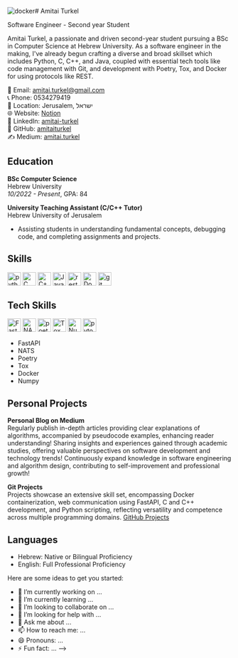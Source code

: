 ![docker](https://github.com/amitaiturkel/amitaiturkel/assets/121823740/61c34006-baea-497e-b067-fc873970437c)# Amitai Turkel

Software Engineer - Second year Student

Amitai Turkel, a passionate and driven second-year student pursuing a BSc in Computer Science at Hebrew University. As a software engineer in the making, I've already begun crafting a diverse and broad skillset which includes Python, C, C++, and Java, coupled with essential tech tools like code management with Git, and development with Poetry, Tox, and Docker for using protocols like REST.

📧 Email: amitai.turkel@gmail.com  
📞 Phone: 0534279419  
📍 Location: Jerusalem, ישראל  
🌐 Website: [Notion](https://www.notion.so/39461e211f4a4361b900eaabeac07e01?v=24f986347b2d4e6fa1004d7f8d7997b9)  
🔗 LinkedIn: [amitai-turkel](https://linkedin.com/in/amitai-turkel)  
📂 GitHub: [amitaiturkel](https://github.com/amitaiturkel)  
✍️ Medium: [amitai.turkel](https://medium.com/@amitai.turkel)

## Education

**BSc Computer Science**  
Hebrew University  
*10/2022 - Present*, GPA: 84  




**University Teaching Assistant (C/C++ Tutor)**  
Hebrew University of Jerusalem  
- Assisting students in understanding fundamental concepts, debugging code, and completing assignments and projects.

## Skills
<img src="https://github.com/amitaiturkel/amitaiturkel/assets/121823740/335fa1e8-2a8a-46be-ac24-9a01010d379b" alt="python photo" width="30" height="30"> <img src="https://github.com/amitaiturkel/amitaiturkel/assets/121823740/a4ec351c-c8e7-48e0-ab9a-44cebfaf96ef" alt="C" width="30" height="30"> <img src="https://github.com/amitaiturkel/amitaiturkel/assets/121823740/c6475513-88d8-4627-92bb-907a567ed3ad" alt="C++" width="30" height="30"> <img src="https://github.com/amitaiturkel/amitaiturkel/assets/121823740/05efd90c-dfcc-4a9f-965f-04e908a0b946" alt="Java" width="30" height="30"> <img src="https://github.com/amitaiturkel/amitaiturkel/assets/121823740/58039aff-fcb3-4ea7-a4b6-fbbc69cc5fe9" alt="rest" width="30" height="30"> <img src="https://github.com/amitaiturkel/amitaiturkel/assets/121823740/ec304d58-47c8-4d1b-8d58-597b6b0a6302" alt="Docker" width="30" height="30"> <img src="https://github.com/amitaiturkel/amitaiturkel/assets/121823740/6666f735-af2c-4052-9628-da2a0344ecf7" alt="git" width="30" height="30">

## Tech Skills
<img src="https://github.com/amitaiturkel/amitaiturkel/assets/121823740/e1c24264-a959-4819-b82a-81cbb85aea37" alt="FastApi" width="30" height="30"> <img src="https://github.com/amitaiturkel/amitaiturkel/assets/121823740/7588cfba-21eb-46b1-a51e-2e2c92e55904" alt="NATS" width="30" height="30"> <img src="https://github.com/amitaiturkel/amitaiturkel/assets/121823740/f3b3eccd-6366-4db1-b72f-14d44b29461f" alt="poetry" width="30" height="30"> <img src="https://github.com/amitaiturkel/amitaiturkel/assets/121823740/c4fee0c6-cf7c-42ea-b786-13e0da52f6f6" alt="Tox" width="30" height="30"> <img src="https://github.com/amitaiturkel/amitaiturkel/assets/121823740/1c7046b1-e7cf-4887-85bb-149669a347bf" alt="Numpy" width="30" height="30"> <img src="https://github.com/amitaiturkel/amitaiturkel/assets/121823740/03f70d6c-6121-463e-b249-db1f0b9acb60" alt="pytorch" width="30" height="30">







- FastAPI
- NATS
- Poetry
- Tox
- Docker
- Numpy

## Personal Projects

**Personal Blog on Medium**  
Regularly publish in-depth articles providing clear explanations of algorithms, accompanied by pseudocode examples, enhancing reader understanding! Sharing insights and experiences gained through academic studies, offering valuable perspectives on software development and technology trends! Continuously expand knowledge in software engineering and algorithm design, contributing to self-improvement and professional growth!

**Git Projects**  
Projects showcase an extensive skill set, encompassing Docker containerization, web communication using FastAPI, C and C++ development, and Python scripting, reflecting versatility and competence across multiple programming domains. [GitHub Projects](https://github.com/amitaiturkel)


## Languages

- Hebrew: Native or Bilingual Proficiency
- English: Full Professional Proficiency



Here are some ideas to get you started:

- 🔭 I’m currently working on ...
- 🌱 I’m currently learning ...
- 👯 I’m looking to collaborate on ...
- 🤔 I’m looking for help with ...
- 💬 Ask me about ...
- 📫 How to reach me: ...
- 😄 Pronouns: ...
- ⚡ Fun fact: ...
-->
